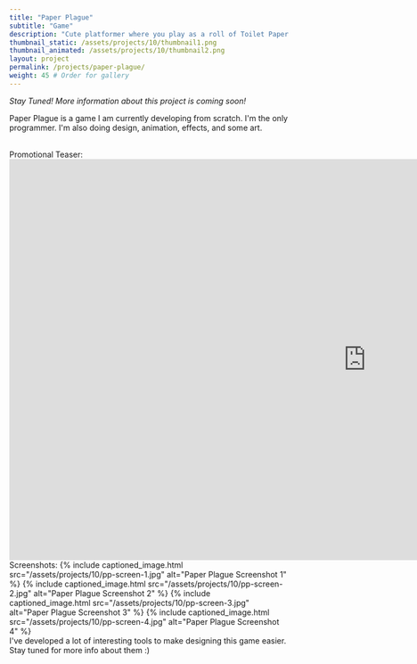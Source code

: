 ```yaml
---
title: "Paper Plague"
subtitle: "Game"
description: "Cute platformer where you play as a roll of Toilet Paper!<br><br>Avoid the viruses, save your friends, and jump as high as possible!"
thumbnail_static: /assets/projects/10/thumbnail1.png
thumbnail_animated: /assets/projects/10/thumbnail2.png
layout: project
permalink: /projects/paper-plague/
weight: 45 # Order for gallery
---
```


*Stay Tuned! More information about this project is coming soon!*

Paper Plague is a game I am currently developing from scratch. I'm the only programmer. I'm also doing design, animation, effects, and some art.

<br>
Promotional Teaser:
<iframe width="1280" height="720" src="https://www.youtube.com/embed/AivyHyB28GA" title="Paper Plague Promotional Teaser" frameborder="0" allow="accelerometer ; autoplay; clipboard-write; encrypted-media; gyroscope; picture-in-picture; web-share" referrerpolicy="strict-origin-when-cross-origin" allowfullscreen></iframe>

<br>
Screenshots:
{% include captioned_image.html src="/assets/projects/10/pp-screen-1.jpg" alt="Paper Plague Screenshot 1" %}
{% include captioned_image.html src="/assets/projects/10/pp-screen-2.jpg" alt="Paper Plague Screenshot 2" %}
{% include captioned_image.html src="/assets/projects/10/pp-screen-3.jpg" alt="Paper Plague Screenshot 3" %}
{% include captioned_image.html src="/assets/projects/10/pp-screen-4.jpg" alt="Paper Plague Screenshot 4" %}

<br>
I've developed a lot of interesting tools to make designing this game easier. Stay tuned for more info about them :)